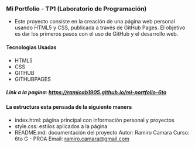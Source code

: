 ### Mi Portfolio - TP1 (Laboratorio de Programación)

- Este proyecto consiste en la creación de una página web
personal usando HTML5 y CSS, publicada a través de GitHub
Pages. El objetivo es dar los primeros pasos con el uso de
GitHub y el desarrollo web.
#### Tecnologias Usadas
- HTML5
- CSS
- GITHUB
- GITHUBPAGES
##### Link a la pagina: https://ramicab1905.github.io/mi-portfolio-6to

#### La estructura esta pensada de la siguiente manera
- index.html: página principal con información personal y
proyectos
- style.css: estilos aplicados a la página
- README.md: documentación del proyecto
Autor: Ramiro Camara
Curso: 6to G - PROA
Email: ramiro.camara@gmail.com

